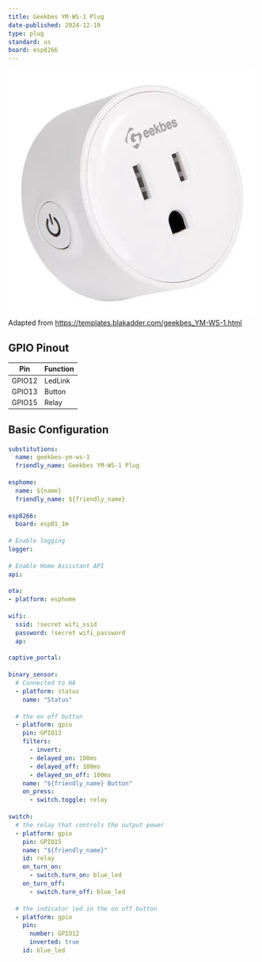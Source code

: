 ```yaml
---
title: Geekbes YM-WS-1 Plug
date-published: 2024-12-10
type: plug
standard: us
board: esp8266
---
```


![alt text](geekbes_YM-WS-1.png "Geekbes YM-WS-1 Plug")
Adapted from https://templates.blakadder.com/geekbes_YM-WS-1.html

## GPIO Pinout

| Pin    | Function            |
| ------ | ------------------- |
| GPIO12 | LedLink             |
| GPIO13 | Button              |
| GPIO15 | Relay               |

## Basic Configuration

```yaml
substitutions:
  name: geekbes-ym-ws-1
  friendly_name: Geekbes YM-WS-1 Plug

esphome:
  name: ${name}
  friendly_name: ${friendly_name}

esp8266:
  board: esp01_1m

# Enable logging
logger:

# Enable Home Assistant API
api:

ota:
- platform: esphome

wifi:
  ssid: !secret wifi_ssid
  password: !secret wifi_password
  ap:

captive_portal:

binary_sensor:
  # Connected to HA
  - platform: status
    name: "Status"

  # the on off button
  - platform: gpio
    pin: GPIO13
    filters:
      - invert:
      - delayed_on: 100ms
      - delayed_off: 100ms
      - delayed_on_off: 100ms
    name: "${friendly_name} Button"
    on_press:
      - switch.toggle: relay

switch:
  # the relay that controls the output power
  - platform: gpio
    pin: GPIO15
    name: "${friendly_name}"
    id: relay
    on_turn_on:
      - switch.turn_on: blue_led
    on_turn_off:
      - switch.turn_off: blue_led

  # the indicator led in the on off button
  - platform: gpio
    pin:
      number: GPIO12
      inverted: true
    id: blue_led
```
